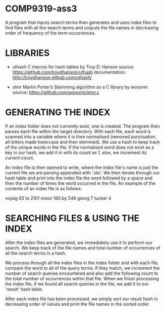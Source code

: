# COMP9319-ass3
A program that inputs search terms then generates and uses index files to find files with all the search terms and outputs the file names in decreasing order of frequency of the term occurrences.

# LIBRARIES
- uthash
C macros for hash tables by Troy D. Hanson
source: https://github.com/troydhanson/uthash
documentation: http://troydhanson.github.com/uthash/

- stmr
Martin Porter’s Stemming algorithm as a C library by wooorm
source: https://github.com/wooorm/stmr.c

# GENERATING THE INDEX
If an index folder does not currently exist, one is created. The program then parses each file within the target directory. With each file, each word is scanned into a variable where it is then normalised (removed punctuation, all letters made lowercase and then stemmed). We use a hash to keep track of the unique words in the file. If the normalised word does not exist as a key in our hash, we add it in with its count as 1, else, we increment its current count.

An index file is then opened to write, where the index file's name is just the current file we are parsing appended with '.idx'. We then iterate through our hash table and print into the index file the word followed by a space and then the number of times the word occurred in the file. An example of the contents of an index file is as follows:

voyag 63
to 2101
moon 160
by 548
georg 7
tucker 4

# SEARCHING FILES & USING THE INDEX
After the index files are generated, we immediately use it to perform our search. We keep track of the file names and total number of occurrences of all the search terms in a hash.

We process through all the index files in the index folder and with each file, compare the word to all of the query terms. If they match, we increment the number of search queries encountered and also add the following count to the total number of occurrences within that file. When we finish processing the index file, if we found all search queries in the file, we add it to our 'result' hash table.

After each index file has been processed, we simply sort our result hash in decreasing order of values and print the file names in the sorted order.

